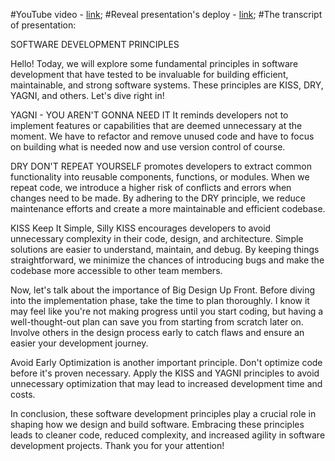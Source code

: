 #YouTube video - [link](https://www.youtube.com/watch?v=JzV7SAdU8G4);
#Reveal presentation's deploy - [link](https://galiia-gr.github.io/reveal.js/);
#The transcript of presentation:

SOFTWARE DEVELOPMENT PRINCIPLES

Hello! Today, we will explore some fundamental principles in software development that have tested to be invaluable for building efficient, maintainable, and strong software systems.
These principles are KISS, DRY, YAGNI, and others. Let's dive right in!

YAGNI - YOU AREN'T GONNA NEED IT
It reminds developers not to implement features or capabilities that are deemed unnecessary at the moment. We have to refactor and remove unused code and have to focus on building what is needed now and use version control of course.

DRY DON'T REPEAT YOURSELF promotes developers to extract common functionality into reusable components, functions, or modules. When we repeat code, we introduce a higher risk of conflicts and errors when changes need to be made. By adhering to the DRY principle, we reduce maintenance efforts and create a more maintainable and efficient codebase.

KISS Keep It Simple, Silly
KISS encourages developers to avoid unnecessary complexity in their code, design, and architecture. Simple solutions are easier to understand, maintain, and debug. By keeping things straightforward, we minimize the chances of introducing bugs and make the codebase more accessible to other team members.

Now, let's talk about the importance of Big Design Up Front.
Before diving into the implementation phase, take the time to plan thoroughly. I know it may feel like you're not making progress until you start coding, but having a well-thought-out plan can save you from starting from scratch later on. Involve others in the design process early to catch flaws and ensure an easier your development journey.

Avoid Early Optimization is another important principle. Don't optimize code before it's proven necessary. Apply the KISS and YAGNI principles to avoid unnecessary
optimization that may lead to increased development time and costs.

In conclusion, these software development principles play a crucial role in shaping how we design and build software. Embracing these principles leads to cleaner code, reduced complexity, and increased agility in software development projects.
Thank you for your attention!
